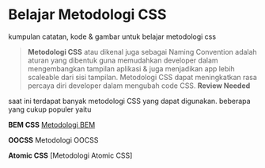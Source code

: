 # Belajar Metodologi CSS
kumpulan catatan, kode & gambar untuk belajar metodologi css

> **Metodologi CSS** atau dikenal juga sebagai Naming Convention adalah aturan yang dibentuk guna memudahkan developer dalam mengembangkan tampilan aplikasi & juga menjadikan app lebih scaleable dari sisi tampilan. Metodologi CSS dapat meningkatkan rasa percaya diri developer dalam mengubah code CSS. **Review Needed**

saat ini terdapat banyak metodologi CSS yang dapat digunakan. beberapa yang cukup populer yaitu

**BEM CSS**
[Metodologi BEM](https://github.com/naufalafif/belajarMetodologiCSS/tree/master/bem)


**OOCSS**
Metodologi OOCSS

**Atomic CSS**
[Metodologi Atomic CSS]
